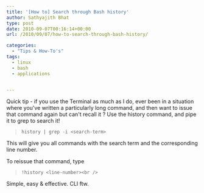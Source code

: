 ```yaml
---
title: '[How to] Search through Bash history'
author: Sathyajith Bhat
type: post
date: 2010-09-07T00:16:14+00:00
url: /2010/09/07/how-to-search-through-bash-history/

categories:
  - "Tips & How-To's"
tags:
  - linux
  - bash
  - applications


---
```

Quick tip - if you use the Terminal as much as I do, ever been in a situation where you've written a particularly long command, and then want to issue that command again but can't recall it ? Use the history command, and pipe it to grep to search it!

> `history | grep -i <search-term>`

This will give you all commands with the search term and the corresponding line number.

To reissue that command, type

> `!history <line-number><br />
` 

Simple, easy & effective. CLI ftw.
